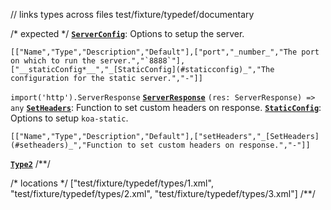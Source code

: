 // links types across files
test/fixture/typedef/documentary

/* expected */
__[`ServerConfig`](t)__: Options to setup the server.

```table
[["Name","Type","Description","Default"],["port","_number_","The port on which to run the server.","`8888`"],["__staticConfig*__","_[StaticConfig](#staticconfig)_","The configuration for the static server.","-"]]
```
`import('http').ServerResponse` __[`ServerResponse`](l)__
`(res: ServerResponse) => any` __[`SetHeaders`](t)__: Function to set custom headers on response.
__[`StaticConfig`](t)__: Options to setup `koa-static`.

```table
[["Name","Type","Description","Default"],["setHeaders","_[SetHeaders](#setheaders)_","Function to set custom headers on response.","-"]]
```
__[`Type2`](t)__
/**/

/* locations */
["test/fixture/typedef/types/1.xml",
 "test/fixture/typedef/types/2.xml",
 "test/fixture/typedef/types/3.xml"]
/**/